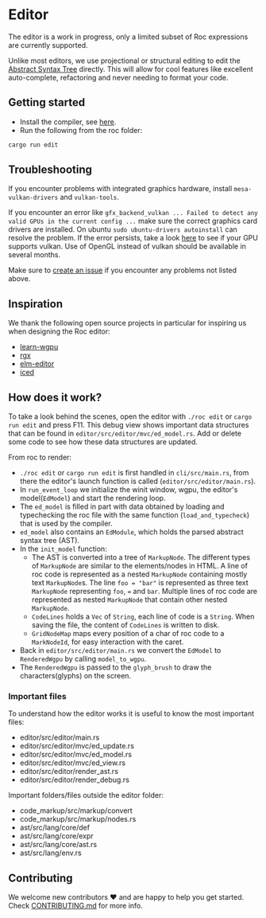 
# Editor

The editor is a work in progress, only a limited subset of Roc expressions are currently supported.

Unlike most editors, we use projectional or structural editing to edit the [Abstract Syntax Tree](https://en.wikipedia.org/wiki/Abstract_syntax_tree) directly. This will allow for cool features like excellent auto-complete, refactoring and never needing to format your code.

## Getting started

- Install the compiler, see [here](../BUILDING_FROM_SOURCE.md).
- Run the following from the roc folder:

```bash
cargo run edit
```

## Troubleshooting

If you encounter problems with integrated graphics hardware, install `mesa-vulkan-drivers` and `vulkan-tools`.

If you encounter an error like `gfx_backend_vulkan ... Failed to detect any valid GPUs in the current config ...` make sure the correct graphics card drivers are installed. On ubuntu `sudo ubuntu-drivers autoinstall` can resolve the problem.
If the error persists, take a look [here](https://www.techpowerup.com/gpu-specs/) to see if your GPU supports vulkan.
Use of OpenGL instead of vulkan should be available in several months.

Make sure to [create an issue](https://github.com/rtfeldman/roc/issues/new/choose) if you encounter any problems not listed above.

## Inspiration

We thank the following open source projects in particular for inspiring us when designing the Roc editor:

- [learn-wgpu](https://github.com/sotrh/learn-wgpu)
- [rgx](https://github.com/cloudhead/rgx)
- [elm-editor](https://github.com/jxxcarlson/elm-editor)
- [iced](https://github.com/hecrj/iced)

## How does it work?

To take a look behind the scenes, open the editor with `./roc edit` or `cargo run edit` and press F11.
This debug view shows important data structures that can be found in `editor/src/editor/mvc/ed_model.rs`.
Add or delete some code to see how these data structures are updated.

From roc to render:

- `./roc edit` or `cargo run edit` is first handled in `cli/src/main.rs`, from there the editor's launch function is called (`editor/src/editor/main.rs`).
- In `run_event_loop` we initialize the winit window, wgpu, the editor's model(`EdModel`) and start the rendering loop.
- The `ed_model` is filled in part with data obtained by loading and typechecking the roc file with the same function (`load_and_typecheck`) that is used by the compiler.
- `ed_model` also contains an `EdModule`, which holds the parsed abstract syntax tree (AST).
- In the `init_model` function:
  - The AST is converted into a tree of `MarkupNode`. The different types of `MarkupNode` are similar to the elements/nodes in HTML. A line of roc code is represented as a nested `MarkupNode` containing mostly text `MarkupNode`s. The line `foo = "bar"` is represented as
    three text `MarkupNode` representing `foo`, ` = ` and `bar`. Multiple lines of roc code are represented as nested `MarkupNode` that contain other nested `MarkupNode`.
  - `CodeLines` holds a `Vec` of `String`, each line of code is a `String`. When saving the file, the content of `CodeLines` is written to disk.
  - `GridNodeMap` maps every position of a char of roc code to a `MarkNodeId`, for easy interaction with the caret.
- Back in `editor/src/editor/main.rs` we convert the `EdModel` to `RenderedWgpu` by calling `model_to_wgpu`.
- The `RenderedWgpu` is passed to the `glyph_brush` to draw the characters(glyphs) on the screen.

### Important files

To understand how the editor works it is useful to know the most important files:

- editor/src/editor/main.rs
- editor/src/editor/mvc/ed_update.rs
- editor/src/editor/mvc/ed_model.rs
- editor/src/editor/mvc/ed_view.rs
- editor/src/editor/render_ast.rs
- editor/src/editor/render_debug.rs

Important folders/files outside the editor folder:

- code_markup/src/markup/convert
- code_markup/src/markup/nodes.rs
- ast/src/lang/core/def
- ast/src/lang/core/expr
- ast/src/lang/core/ast.rs
- ast/src/lang/env.rs

## Contributing

We welcome new contributors :heart: and are happy to help you get started.
Check [CONTRIBUTING.md](../CONTRIBUTING.md) for more info.
